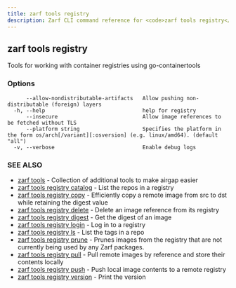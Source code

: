 ```yaml
---
title: zarf tools registry
description: Zarf CLI command reference for <code>zarf tools registry</code>.
---
```


## zarf tools registry

Tools for working with container registries using go-containertools

### Options

```
      --allow-nondistributable-artifacts   Allow pushing non-distributable (foreign) layers
  -h, --help                               help for registry
      --insecure                           Allow image references to be fetched without TLS
      --platform string                    Specifies the platform in the form os/arch[/variant][:osversion] (e.g. linux/amd64). (default "all")
  -v, --verbose                            Enable debug logs
```

### SEE ALSO

* [zarf tools](/cli/commands/zarf_tools/)	 - Collection of additional tools to make airgap easier
* [zarf tools registry catalog](/cli/commands/zarf_tools_registry_catalog/)	 - List the repos in a registry
* [zarf tools registry copy](/cli/commands/zarf_tools_registry_copy/)	 - Efficiently copy a remote image from src to dst while retaining the digest value
* [zarf tools registry delete](/cli/commands/zarf_tools_registry_delete/)	 - Delete an image reference from its registry
* [zarf tools registry digest](/cli/commands/zarf_tools_registry_digest/)	 - Get the digest of an image
* [zarf tools registry login](/cli/commands/zarf_tools_registry_login/)	 - Log in to a registry
* [zarf tools registry ls](/cli/commands/zarf_tools_registry_ls/)	 - List the tags in a repo
* [zarf tools registry prune](/cli/commands/zarf_tools_registry_prune/)	 - Prunes images from the registry that are not currently being used by any Zarf packages.
* [zarf tools registry pull](/cli/commands/zarf_tools_registry_pull/)	 - Pull remote images by reference and store their contents locally
* [zarf tools registry push](/cli/commands/zarf_tools_registry_push/)	 - Push local image contents to a remote registry
* [zarf tools registry version](/cli/commands/zarf_tools_registry_version/)	 - Print the version
